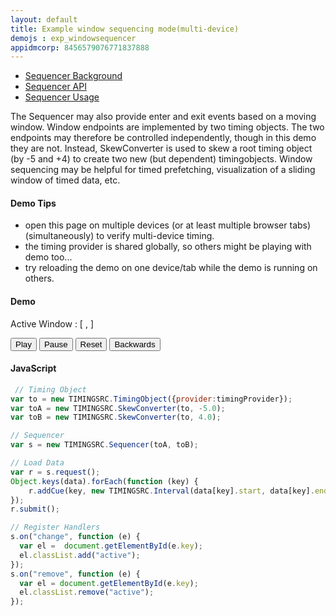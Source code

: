 ```yaml
---
layout: default
title: Example window sequencing mode(multi-device)
demojs : exp_windowsequencer
appidmcorp: 8456579076771837888
---
```


<style type="text/css">
	.active {color:red}
</style>

- [Sequencer Background](background_sequencer.html)
- [Sequencer API](api_sequencer.html)
- [Sequencer Usage](usage_sequencer.html)

The Sequencer may also provide enter and exit events based on a moving window. Window endpoints are implemented by two timing objects.
The two endpoints may therefore be controlled independently, though in this demo they are not. Instead, SkewConverter is used to skew a root timing object (by -5 and +4) to create two new (but dependent) timingobjects. Window sequencing may be helpful for timed prefetching, visualization of a sliding window of timed data, etc.

#### Demo Tips

- open this page on multiple devices (or at least multiple browser tabs) (simultaneously) to verify multi-device timing.
- the timing provider is shared globally, so others might be playing with demo too...
- try reloading the demo on one device/tab while the demo is running on others.


#### Demo

<p>
  <!-- Timing Objects position -->
  Active Window : [ <span style="font-weight:bold" id="posBefore"></span>, <span style="font-weight:bold" id="posAfter"></span> ]
</p>
<p>
  <!-- Timing Object Controls -->
  <button id="play">Play</button>
  <button id="pause">Pause</button>
  <button id="reset">Reset</button>
  <button id="backwards">Backwards</button>
</p>
<p>
  <div id="data"></div>
</p>


#### JavaScript

```javascript
 // Timing Object
var to = new TIMINGSRC.TimingObject({provider:timingProvider});
var toA = new TIMINGSRC.SkewConverter(to, -5.0);
var toB = new TIMINGSRC.SkewConverter(to, 4.0);

// Sequencer
var s = new TIMINGSRC.Sequencer(toA, toB);

// Load Data
var r = s.request();
Object.keys(data).forEach(function (key) {
	r.addCue(key, new TIMINGSRC.Interval(data[key].start, data[key].end));
});
r.submit();

// Register Handlers
s.on("change", function (e) {
  var el =  document.getElementById(e.key);
  el.classList.add("active");
});
s.on("remove", function (e) {
  var el = document.getElementById(e.key);
  el.classList.remove("active");
});

```
